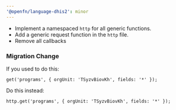 ```yaml
---
'@openfn/language-dhis2': minor
---
```


- Implement a namespaced `http` for all generic functions.
- Add a generic request function in the `http` file.
- Remove all callbacks

### Migration Change

If you used to do this:

```
get('programs', { orgUnit: 'TSyzvBiovKh', fields: '*' });

```

Do this instead: 

```
http.get('programs', { orgUnit: 'TSyzvBiovKh', fields: '*' });

```

